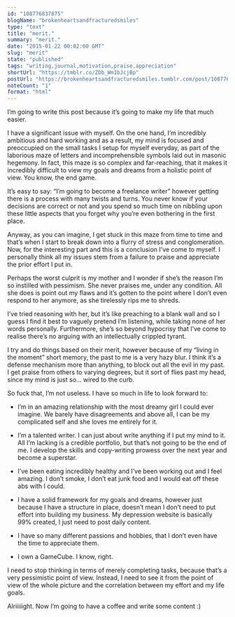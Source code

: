 ```yaml
---
id: "108776837875"
blogName: "brokenheartsandfracturedsmiles"
type: "text"
title: "merit."
summary: "merit."
date: "2015-01-22 00:02:00 GMT"
slug: "merit"
state: "published"
tags: "writing,journal,motivation,praise,appreciation"
shortUrl: "https://tmblr.co/ZDb_Wm1bJcjBp"
postUrl: "https://brokenheartsandfracturedsmiles.tumblr.com/post/108776837875/merit"
noteCount: "1"
format: "html"
---
```


I’m going to write this post because it’s going to make my life that much easier.

I have a significant issue with myself. On the one hand, I’m incredibly ambitious and hard working and as a result, my mind is focused and preoccupied on the small tasks I setup for myself everyday, as part of the laborious maze of letters and incomprehensible symbols laid out in masonic hegemony. In fact, this maze is so complex and far-reaching, that it makes it incredibly difficult to view my goals and dreams from a holistic point of view. You know, the end game.

It’s easy to say: “I’m going to become a freelance writer” however getting there is a process with many twists and turns. You never know if your decisions are correct or not and you spend so much time on nibbling upon these little aspects that you forget why you’re even bothering in the first place. 

Anyway, as you can imagine, I get stuck in this maze from time to time and that’s when I start to break down into a flurry of stress and conglomeration. Now, for the interesting part and this is a conclusion I’ve come to myself. I personally think all my issues stem from a failure to praise and appreciate the prior effort I put in. 

Perhaps the worst culprit is my mother and I wonder if she’s the reason I’m so instilled with pessimism. She never praises me, under any condition. All she does is point out my flaws and it’s gotten to the point where I don’t even respond to her anymore, as she tirelessly rips me to shreds. 

I’ve tried reasoning with her, but it’s like preaching to a blank wall and so I guess I find it best to vaguely pretend I’m listening, while taking none of her words personally. Furthermore, she’s so beyond hypocrisy that I’ve come to realise there’s no arguing with an intellectually crippled tyrant.

I try and do things based on their merit, however because of my “living in the moment” short memory, the past to me is a very hazy blur. I think it’s a defense mechanism more than anything, to block out all the evil in my past. I get praise from others to varying degrees, but it sort of flies past my head, since my mind is just so… wired to the curb. 

So fuck that, I’m not useless. I have so much in life to look forward to:

- I’m in an amazing relationship with the most dreamy girl I could ever imagine. We barely have disagreements and above all, I can be my complicated self and she loves me entirely for it. 

- I’m a talented writer. I can just about write anything if I put my mind to it. All I’m lacking is a credible portfolio, but that’s not going to be the end of me. I develop the skills and copy-writing prowess over the next year and become a superstar. 

- I’ve been eating incredibly healthy and I’ve been working out and I feel amazing. I don’t smoke, I don’t eat junk food and I would eat off these abs with I could. 

- I have a solid framework for my goals and dreams, however just because I have a structure in place, doesn’t mean I don’t need to put effort into building my business. My depression website is basically 99% created, I just need to post daily content. 

- I have so many different passions and hobbies, that I don’t even have the time to appreciate them. 

- I own a GameCube. I know, right. 

I need to stop thinking in terms of merely completing tasks, because that’s a very pessimistic point of view. Instead, I need to see it from the point of view of the whole picture and the correlation between my effort and my life goals. 

Alriiiiight. Now I’m going to have a coffee and write some content :)